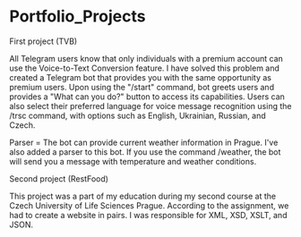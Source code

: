 # Portfolio_Projects


First project (TVB)

All Telegram users know that only individuals with a premium account can use the Voice-to-Text Conversion feature.
I have solved this problem and created a Telegram bot that provides you with the same opportunity as premium users. 
Upon using the "/start" command, bot greets users and provides a "What can you do?" button to access its capabilities. 
Users can also select their preferred language for voice message recognition using the /trsc command, with options such as English, Ukrainian, Russian, and Czech.

Parser =  The bot can provide current weather information in Prague. I've also added a parser to this bot. If you use the command /weather, the bot will send you a message with temperature and weather conditions.


Second project (RestFood)

This project was a part of my education during my second course at the Czech University of Life Sciences Prague.
According to the assignment, we had to create a website in pairs. I was responsible for XML, XSD, XSLT, and JSON.
